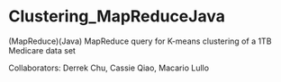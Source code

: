 Clustering_MapReduceJava
========================

(MapReduce)(Java) MapReduce query for K-means clustering of a 1TB Medicare data set

Collaborators: Derrek Chu, Cassie Qiao, Macario Lullo
